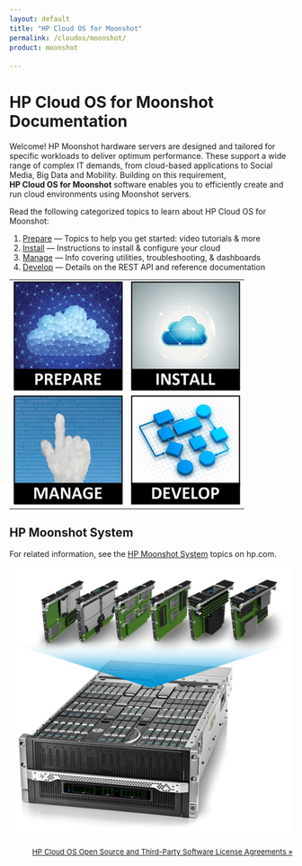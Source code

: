 ```yaml
---
layout: default
title: "HP Cloud OS for Moonshot"
permalink: /cloudos/moonshot/
product: moonshot

---
```


# HP Cloud OS for Moonshot Documentation 

Welcome! HP Moonshot hardware servers are designed and tailored for specific workloads to deliver optimum performance. 
These support a wide range of complex IT demands, from cloud-based applications to Social Media, Big Data and Mobility. 
Building on this requirement, <b><nobr>HP Cloud OS for Moonshot</nobr></b> software enables you to efficiently create 
and run cloud environments using Moonshot servers.

Read the following categorized topics to learn about HP Cloud OS for Moonshot:

1. <a href="/cloudos/moonshot/prepare/">Prepare</a> &mdash; Topics to help you get started: video tutorials &amp; more
2. <a href="/cloudos/moonshot/install/">Install</a> &mdash; Instructions to install &amp; configure your cloud
3. <a href="/cloudos/moonshot/manage/">Manage</a>   &mdash; Info covering utilities, troubleshooting, &amp; dashboards
4. <a href="/cloudos/moonshot/develop/">Develop</a> &mdash; Details on the REST API and reference documentation

<table>
<tr>
<td style="text-align: center; vertical-align: middle;"><a href="/cloudos/moonshot/prepare/" title="Topics to help you learn about HP Cloud OS for Moonshot,including FAQs and Video Tutorials"><img src="media/cloudos-prepare.jpg" border="0"/></a></td>
<td style="text-align: center; vertical-align: middle;"><a href="/cloudos/moonshot/install/" title="Instructions to install &amp; configure your cloud, using automated or advanced options"><img src="media/cloudos-install.jpg" border="0"/></td>
</tr>
<tr>
<td style="text-align: center; vertical-align: middle;"><a href="/cloudos/moonshot/manage/" title="Information about the HP Cloud OS for Moonshot dashboards, troubleshooting, and utilities"><img src="media/cloudos-manage.jpg" border="0"/></td>
<td style="text-align: center; vertical-align: middle;"><a href="/cloudos/moonshot/develop/" title="Details about the HP Cloud OS for Moonshot REST API and where to find installed reference documentation"><img src="media/cloudos-develop.jpg" border="0"/></td>
</tr>
</table>

## HP Moonshot System

For related information, see the <a href="http://www.hp.com/go/moonshot" target="moonshot">HP Moonshot System</a> topics on hp.com.

<img src="media/cloudos-moonshot-system.png" />

<p style="font-size: small; text-align:right;"> <a href="/cloudos/moonshot/os-3rd-party-license-agreements/" target="os3p">HP Cloud OS Open Source and Third-Party Software License Agreements &#187;</a> </p>





